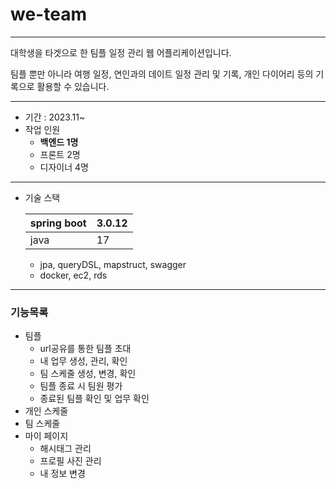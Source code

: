 # we-team

---

대학생을 타겟으로 한 팀플 일정 관리 웹 어플리케이션입니다.

팀플 뿐만 아니라 여행 일정, 연인과의 데이트 일정 관리 및 기록, 개인 다이어리 등의 기록으로 활용할 수 있습니다.

---

- 기간 : 2023.11~
- 작업 인원
    - **백엔드 1명**
    - 프론트 2명
    - 디자이너 4명

---

- 기술 스택
    
    
    | spring boot | 3.0.12 |
    | --- | --- |
    | java | 17 |
    - jpa, queryDSL, mapstruct, swagger
    - docker, ec2, rds

---

### 기능목록

- 팀플
    - url공유를 통한 팀플 초대
    - 내 업무 생성, 관리, 확인
    - 팀 스케줄 생성, 변경, 확인
    - 팀플 종료 시 팀원 평가
    - 종료된 팀플 확인 및 업무 확인
- 개인 스케줄
- 팀 스케줄
- 마이 페이지
    - 해시태그 관리
    - 프로필 사진 관리
    - 내 정보 변경
